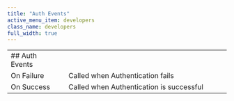 ```yaml
---
title: "Auth Events"
active_menu_item: developers
class_name: developers
full_width: true
---
```



<table>
<tr>
<td width="148">
## Auth Events

</td>
<td width="15">
</td>
<td width="779">
</td>
</tr>
<tr>
<td width="148">
On Failure

</td>
<td width="15">
</td>
<td width="779">
Called when Authentication fails

</td>
</tr>
<tr>
<td width="148">
On Success

</td>
<td width="15">
</td>
<td width="779">
Called when Authentication is successful

</td>
</tr>
</table>

